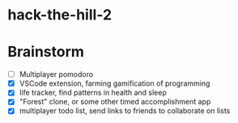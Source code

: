 # hack-the-hill-2

# Brainstorm
- [ ] Multiplayer pomodoro
- [x] VSCode extension, farming gamification of programming
- [x] life tracker, find patterns in health and sleep
- [x] "Forest" clone, or some other timed accomplishment app
- [x] multiplayer todo list, send links to friends to collaborate on lists